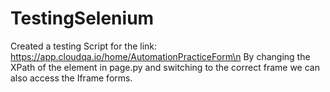 # TestingSelenium
Created a testing Script for the link: https://app.cloudqa.io/home/AutomationPracticeForm\n
By changing the XPath of the element in page.py and switching to the correct frame we can also access the Iframe forms.
